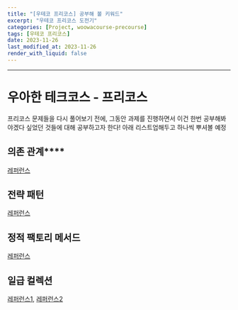 ```yaml
---
title: "[우테코 프리코스] 공부해 볼 키워드"
excerpt: "우테코 프리코스 도전기"
categories: [Project, woowacourse-precourse]
tags: [우테코 프리코스]
date: 2023-11-26
last_modified_at: 2023-11-26
render_with_liquid: false
---
```


---- 

# 우아한 테크코스 - 프리코스

프리코스 문제들을 다시 풀어보기 전에, 그동안 과제를 진행하면서 이건 한번 공부해봐야겠다 싶었던 것들에 대해 공부하고자 한다!
아래 리스트업해두고 하나씩 뿌셔볼 예정

## 의존 관계**** 
[레퍼런스](https://velog.io/@dlguswl936/%EA%B3%B5%EB%B6%80%ED%95%9C-%EA%B2%83-%EC%9D%98%EC%A1%B4%EA%B4%80%EA%B3%84%EA%B0%80-%EA%B0%95%ED%95%98%EB%8B%A4-%EC%9D%98%EC%A1%B4%EC%84%B1-%EC%A3%BC%EC%9E%85-%EC%83%9D%EC%84%B1%EC%9E%90-%EC%A3%BC%EC%9E%85)

## 전략 패턴 
[레퍼런스](https://hudi.blog/strategy-pattern/)

## 정적 팩토리 메서드 
[레퍼런스](https://tecoble.techcourse.co.kr/post/2020-05-26-static-factory-method/)

## 일급 컬렉션 
[레퍼런스1](https://velog.io/@seongwon97/%EC%9D%BC%EA%B8%89-%EC%BB%AC%EB%A0%89%EC%85%98%EC%9D%B4%EB%9E%80), [레퍼런스2](https://jojoldu.tistory.com/412)
